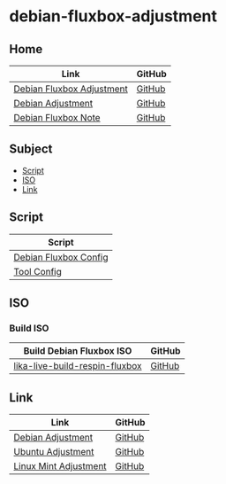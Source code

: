 

# debian-fluxbox-adjustment




## Home

| Link | GitHub |
| ---- | ------ |
| [Debian Fluxbox Adjustment](https://samwhelp.github.io/debian-fluxbox-adjustment/) | [GitHub](https://github.com/samwhelp/debian-fluxbox-adjustment) |
| [Debian Adjustment](https://samwhelp.github.io/debian-adjustment/) | [GitHub](https://github.com/samwhelp/debian-adjustment) |
| [Debian Fluxbox Note](https://samwhelp.github.io/note-about-debian-fluxbox/) | [GitHub](https://github.com/samwhelp/note-about-debian-fluxbox) |




## Subject

* [Script](#script)
* [ISO](#iso)
* [Link](#link)




## Script

| Script |
| ------ |
| [Debian Fluxbox Config](https://github.com/samwhelp/debian-fluxbox-adjustment/tree/main/prototype/main/fluxbox-config) |
| [Tool Config](https://github.com/samwhelp/debian-adjustment/tree/main/prototype/main/tool-config/part) |




## ISO


### Build ISO

| Build Debian Fluxbox ISO | GitHub |
| ------------------------ | ------ |
| [lika-live-build-respin-fluxbox](https://samwhelp.github.io/lika-live-build-respin-lxqt/) | [GitHub](https://github.com/samwhelp/lika-live-build-respin-fluxbox) |




## Link

| Link | GitHub |
| ---- | ------ |
| [Debian Adjustment](https://samwhelp.github.io/debian-adjustment/) | [GitHub](https://github.com/samwhelp/debian-adjustment) |
| [Ubuntu Adjustment](https://samwhelp.github.io/ubuntu-adjustment/) | [GitHub](https://github.com/samwhelp/ubuntu-adjustment) |
| [Linux Mint Adjustment](https://samwhelp.github.io/linuxmint-adjustment/) | [GitHub](https://github.com/samwhelp/linuxmint-adjustment) |
